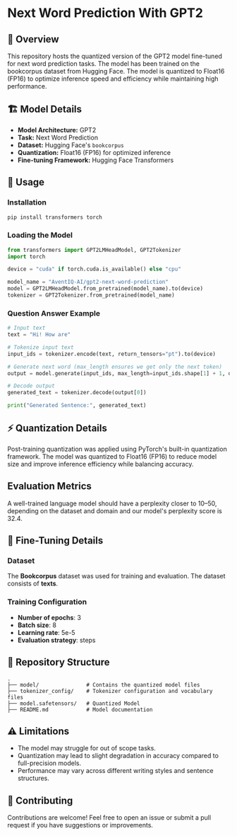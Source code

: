 # Next Word Prediction With GPT2

## 📌 Overview

This repository hosts the quantized version of the GPT2 model fine-tuned for next word prediction tasks. The model has been trained on the bookcorpus dataset from Hugging Face. The model is quantized to Float16 (FP16) to optimize inference speed and efficiency while maintaining high performance.

## 🏗 Model Details

- **Model Architecture:** GPT2
- **Task:** Next Word Prediction  
- **Dataset:** Hugging Face's `bookcorpus`  
- **Quantization:** Float16 (FP16) for optimized inference  
- **Fine-tuning Framework:** Hugging Face Transformers  

## 🚀 Usage

### Installation

```bash
pip install transformers torch
```

### Loading the Model

```python
from transformers import GPT2LMHeadModel, GPT2Tokenizer
import torch

device = "cuda" if torch.cuda.is_available() else "cpu"

model_name = "AventIQ-AI/gpt2-next-word-prediction"
model = GPT2LMHeadModel.from_pretrained(model_name).to(device)
tokenizer = GPT2Tokenizer.from_pretrained(model_name)
```

### Question Answer Example

```python
# Input text
text = "Hi! How are"

# Tokenize input text
input_ids = tokenizer.encode(text, return_tensors="pt").to(device)

# Generate next word (max_length ensures we get only the next token)
output = model.generate(input_ids, max_length=input_ids.shape[1] + 1, do_sample=False)

# Decode output
generated_text = tokenizer.decode(output[0])

print("Generated Sentence:", generated_text)
```

## ⚡ Quantization Details

Post-training quantization was applied using PyTorch's built-in quantization framework. The model was quantized to Float16 (FP16) to reduce model size and improve inference efficiency while balancing accuracy.

## Evaluation Metrics

A well-trained language model should have a perplexity closer to 10–50, depending on the dataset and domain and our model's perplexity score is 32.4.

## 🔧 Fine-Tuning Details

### Dataset
The **Bookcorpus** dataset was used for training and evaluation. The dataset consists of **texts**.

### Training Configuration
- **Number of epochs**: 3
- **Batch size**: 8  
- **Learning rate**: 5e-5  
- **Evaluation strategy**: steps


## 📂 Repository Structure

```
.
├── model/               # Contains the quantized model files
├── tokenizer_config/    # Tokenizer configuration and vocabulary files
├── model.safetensors/   # Quantized Model
├── README.md            # Model documentation
```

## ⚠️ Limitations

- The model may struggle for out of scope tasks.
- Quantization may lead to slight degradation in accuracy compared to full-precision models.
- Performance may vary across different writing styles and sentence structures.

## 🤝 Contributing

Contributions are welcome! Feel free to open an issue or submit a pull request if you have suggestions or improvements.
